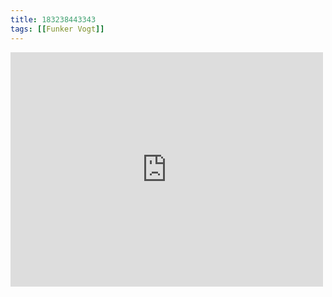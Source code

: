 ```yaml
---
title: 183238443343
tags: [[Funker Vogt]]
---
```

<iframe allow="accelerometer; autoplay; clipboard-write; encrypted-media; gyroscope; picture-in-picture" allowfullscreen="" frameborder="0" height="375" id="youtube_iframe" src="https://www.youtube.com/embed/0V6Egbc8PVU?feature=oembed&amp;enablejsapi=1&amp;origin=https://safe.txmblr.com&amp;wmode=opaque" width="500"></iframe>